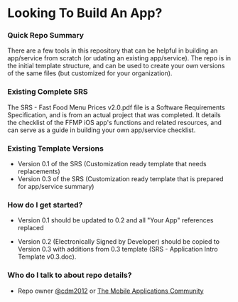 # Looking To Build An App? #

### Quick Repo Summary ###
There are a few tools in this repository that can be helpful in building an app/service from scratch (or udating an existing app/service). The repo is in the initial template structure, and can be used to create your own versions of the same files (but customized for your organization).

### Existing Complete SRS ###
The SRS - Fast Food Menu Prices v2.0.pdf file is a Software Requirements Specification, and is from an actual project that was completed. It details the checklist of the FFMP iOS app's functions and related resources, and can serve as a guide in building your own app/service checklist.

### Existing Template Versions ###
* Version 0.1 of the SRS (Customization ready template that needs replacements)
* Version 0.3 of the SRS (Customization ready template that is prepared for app/service summary)

### How do I get started? ###
* Version 0.1 should be updated to 0.2 and all "Your App" references replaced

* Version 0.2 (Electronically Signed by Developer) should be copied to Version 0.3 with additions from 0.3 template (SRS - Application Intro Template v0.3.doc).

### Who do I talk to about repo details? ###

* Repo owner [@cdm2012](https://github.com/cdm2012) or [The Mobile Applications Community](https://github.com/the-mac)

